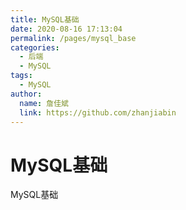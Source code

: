 ```yaml
---
title: MySQL基础
date: 2020-08-16 17:13:04
permalink: /pages/mysql_base
categories:
  - 后端
  - MySQL
tags:
  - MySQL
author:
  name: 詹佳斌
  link: https://github.com/zhanjiabin
---
```

# MySQL基础

MySQL基础
<!-- more -->
